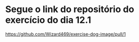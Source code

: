 # Segue o link do repositório do exercício do dia 12.1

https://github.com/Wizard469/exercise-dog-image/pull/1